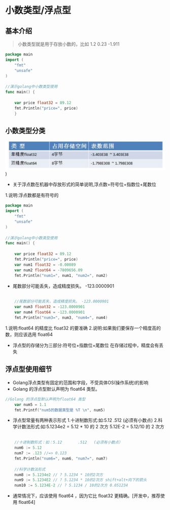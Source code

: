 # 小数类型/浮点型

## 基本介绍
> 小数类型就是用于存放小数的，比如 1.2 0.23 -1.911
```go
package main
import (
	"fmt"
	"unsafe"
)

//演示golang中小数类型使用
func main() {
	
	var price float32 = 89.12
	fmt.Println("price=", price)
	}
```

## 小数类型分类
![](./2.jpg))
- 关于浮点数在机器中存放形式的简单说明,浮点数=符号位+指数位+尾数位

1.说明:浮点数都是有符号的
```go
package main
import (
	"fmt"
	"unsafe"
)

//演示golang中小数类型使用
func main() {
	
	var price float32 = 89.12
	fmt.Println("price=", price)
	var num1 float32 = -0.00089
	var num2 float64 = -7809656.09
	fmt.Println("num1=", num1, "num2=", num2)
```

- 尾数部分可能丢失，造成精度损失。 -123.0000901
```go

	//尾数部分可能丢失，造成精度损失。 -123.0000901
	var num3 float32 = -123.0000901
	var num4 float64 = -123.0000901
	fmt.Println("num3=", num3, "num4=", num4)
```

1.说明:float64 的精度比 float32 的要准确
2.说明:如果我们要保存一个精度高的数，则应该选用 float64

- 浮点型的存储分为三部分:符号位+指数位+尾数位 在存储过程中，精度会有丢失

## 浮点型使用细节

- Golang浮点类型有固定的范围和字段，不受具体OS(操作系统)的影响
- Golang 的浮点型默认声明为 float64 类型。
```go
//Golang 的浮点型默认声明为float64 类型
	var num5 = 1.1
	fmt.Printf("num5的数据类型是 %T \n", num5)
```
- 浮点型常量有两种表示形式
1.十进制数形式:如:5.12 .512 (必须有小数点)
2.科学计数法形式:如:5.1234e2 = 5.12 * 10 的 2 次方 5.12E-2 = 5.12/10 的 2 次方
```go

	//十进制数形式：如：5.12       .512   (必须有小数点）
	num6 := 5.12
	num7 := .123 //=> 0.123
	fmt.Println("num6=", num6, "num7=", num7)

	//科学计数法形式
	num8 := 5.1234e2 // ? 5.1234 * 10的2次方
	num9 := 5.1234E2 // ? 5.1234 * 10的2次方 shift+alt+向下的箭头
	num10 := 5.1234E-2 // ? 5.1234 / 10的2次方 0.051234
```
- 通常情况下，应该使用 float64 ，因为它比 float32 更精确。[开发中，推荐使用 float64]